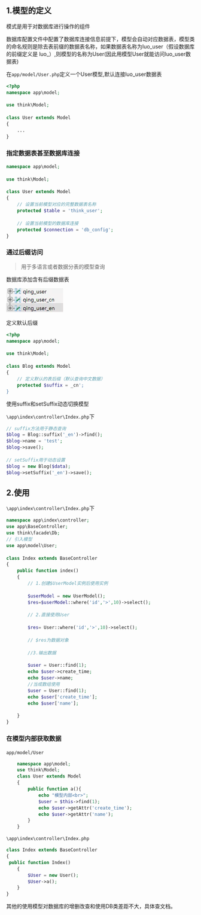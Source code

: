 ## 1.模型的定义

模式是用于对数据库进行操作的组件

数据库配置文件中配置了数据库连接信息前提下，模型会自动对应数据表，模型类的命名规则是除去表前缀的数据表名称，如果数据表名称为luo_user（假设数据库的前缀定义是 luo_）,则模型的名称为User(因此用模型User就能访问luo_user数据表)

在`app/model/User.php`定义一个User模型,默认连接luo_user数据表
```php
<?php
namespace app\model;

use think\Model;

class User extends Model
{
    ...
}
```
### 指定数据表甚至数据库连接
```php
namespace app\model;

use think\Model;

class User extends Model
{
    // 设置当前模型对应的完整数据表名称
    protected $table = 'think_user';
    
    // 设置当前模型的数据库连接
    protected $connection = 'db_config';
}

```
### 通过后缀访问
> 用于多语言或者数据分表的模型查询

数据库添加含有后缀数据表

![](../img/user_cn.png)

定义默认后缀
```php
<?php
namespace app\model;

use think\Model;

class Blog extends Model
{
    // 定义默认的表后缀（默认查询中文数据）
    protected $suffix = _cn';
}
```
使用suffix和setSuffix动态切换模型

`\app\index\controller\Index.php`下
```php
// suffix方法用于静态查询
$blog = Blog::suffix('_en')->find();
$blog->name = 'test';
$blog->save();

// setSuffix用于动态设置
$blog = new Blog($data);
$blog->setSuffix('_en')->save();
```
## 2.使用

`\app\index\controller\Index.php`下

```php
namespace app\index\controller;
use app\BaseController;
use think\facade\Db;
// 引入模型
use app\model\User;

class Index extends BaseController
{
    public function index()
    {
        // 1.创建$UserModel实例后使用实例 

        $userModel = new UserModel();
        $res=$userModel::where('id','>',10)->select();

        // 2.直接使用User

        $res= User::where('id','>',10)->select();

        // $res为数据对象

        //3.输出数据

        $user = User::find(1);
        echo $user->create_time;  
        echo $user->name;
        //当成数组使用
        $user = User::find(1);
        echo $user['create_time'];  
        echo $user['name'];

    }
}
```
### 在模型内部获取数据
`app/model/User`
```php
    namespace app\model;
    use think\Model;
    class User extends Model
    {
        public function a(){
            echo "模型内部<br>";
            $user = $this->find(1);
            echo $user->getAttr('create_time');  
            echo $user->getAttr('name');
        }
    }
```
`\app\index\controller\Index.php`
```php
class Index extends BaseController
{
 public function Index()
    {
        $User = new User();
        $User->a();
    }
}
```

其他的使用模型对数据库的增删改查和使用DB类差距不大，具体查文档。